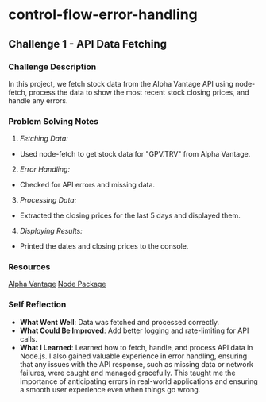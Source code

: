 # control-flow-error-handling
## Challenge 1 - API Data Fetching

### Challenge Description
In this project, we fetch stock data from the Alpha Vantage API using node-fetch, process the data to show the most recent stock closing prices, and handle any errors.

### Problem Solving Notes
1. _Fetching Data:_
- Used node-fetch to get stock data for "GPV.TRV" from Alpha Vantage.

2. _Error Handling:_
- Checked for API errors and missing data.

3. _Processing Data:_
- Extracted the closing prices for the last 5 days and displayed them.

4. _Displaying Results:_
- Printed the dates and closing prices to the console.

### Resources

[Alpha Vantage](https://www.alphavantage.co/)
[Node Package](https://www.npmjs.com/package/node-fetch)

### Self Reflection

- __What Went Well__: Data was fetched and processed correctly.
- __What Could Be Improved__: Add better logging and rate-limiting for API calls.
- __What I Learned__: Learned how to fetch, handle, and process API data in Node.js. I also gained valuable experience in error handling, ensuring that any issues with the API response, such as missing data or network failures, were caught and managed gracefully. This taught me the importance of anticipating errors in real-world applications and ensuring a smooth user experience even when things go wrong.